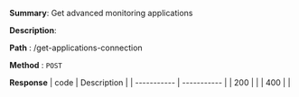 **Summary**: Get advanced monitoring applications

**Description**:

**Path** : /get-applications-connection

**Method** : `POST`

**Response**
| code      | Description |
| ----------- | ----------- |
|  200   |       |
|  400   |       |

